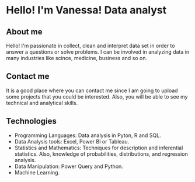 # Hello! I'm Vanessa! Data analyst
## About me 
Hello! I'm passionate in collect, clean and interpret data set in order to answer a questions or solve problems. I can be involved in analyzing data in many industries like scince, medicine, business and so on. 
## Contact me
It is a good place where you can contact me since I am going to upload some projects that you could be interested. Also, you will be able to see my technical and analytical skills. 
## Technologies 
- Programming Languages: Data analysis in Pyton, R and SQL. 
- Data Analysis tools: Excel, Power BI or Tableau.
- Statistics and Mathematics: Techniques for description and inferential statistics. Also, knowledge of probabilities, distributions, and regression analysis.
- Data Manipulation: Power Query and Python.
- Machine Learning.